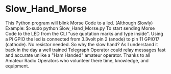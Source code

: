 # Slow_Hand_Morse
This Python program will blink Morse Code to a led. (Although Slowly) Example: $>sudo python Slow_Hand_Morse.py To start sending Morse Code to the LED from the CLI "use quotation marks and type inside". Using a Pi GPIO the led is connected from 3.3volt pin 2 (anode) to pin 11 GPIO17 (cathode). No resistor needed. So why the slow hand? As I understand it back in the day a well trained Telegraph Operator could relay messages fast and accurate unlike a "Ham Handed" amateur operator. Thanks to all Amateur Radio Operators who volunteer there time, knowledge, and equipment.
